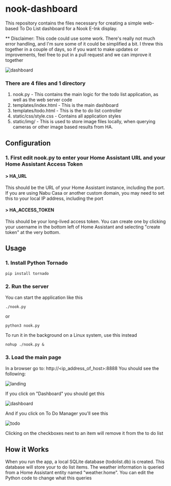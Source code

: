 # nook-dashboard

This repository contains the files necessary for creating a simple web-based To Do List dashboard for a Nook E-Ink display. 

** Disclaimer: This code could use some work. There's really not much error handling, and I'm sure some of it could be simplified a bit. I threw this together in a couple of days, so if you want to make updates or improvements, feel free to put in a pull request and we can improve it together

![dashboard](https://user-images.githubusercontent.com/6226804/198899087-2bd523be-e4f0-4dbd-aa77-48b873de05dd.png)

### There are 4 files and 1 directory
1. nook.py - This contains the main logic for the todo list application, as well as the web server code
2. templates/index.html - This is the main dashboard
3. templates/todo.html - This is the to do list controller
4. static/css/style.css - Contains all application styles
5. static/img/ - This is used to store image files locally, when querying cameras or other image based results from HA.

## Configuration
### 1. First edit nook.py to enter your Home Assistant URL and your Home Assistant Access Token

#### > HA_URL 
This should be the URL of your Home Assistant instance, including the port. If you are using Nabu Casa or another custom domain, you may need to set this to your local IP address, including the port

#### > HA_ACCESS_TOKEN 
This should be your long-lived access token. You can create one by clicking your username in the bottom left of Home Assistant and selecting "create token" at the very bottom.

## Usage
### 1. Install Python Tornado
` pip install tornado `

### 2. Run the server
You can start the application like this

` ./nook.py `

or 

` python3 nook.py `

To run it in the background on a Linux system, use this instead

` nohup ./nook.py & `

### 3. Load the main page

In a browser go to: http://<ip_address_of_host>:8888
You should see the following:

![landing](https://user-images.githubusercontent.com/6226804/198862147-ae8838c8-700b-4944-81e9-5b84c0f1ad76.png)

If you click on "Dashboard" you should get this

![dashboard](https://user-images.githubusercontent.com/6226804/198899087-2bd523be-e4f0-4dbd-aa77-48b873de05dd.png)

And if you click on To Do Manager you'll see this

![todo](https://user-images.githubusercontent.com/6226804/198899129-f62fb8d1-6cd5-467e-af05-7c4db5e37a7a.png)

Clicking on the checkboxes next to an item will remove it from the to do list

## How it Works
When you run the app, a local SQLite database (todolist.db) is created. This database will store your to do list items.
The weather information is queried from a Home Assistant entity named "weather.home". You can edit the Python code to change what this queries


